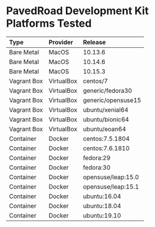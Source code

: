 # PavedRoad Development Kit Platforms Tested

| Type        | Provider   | Release |
|:------------|:-----------|:--------|
| Bare Metal  | MacOS      | 10.13.6 |
| Bare Metal  | MacOS      | 10.14.6 |
| Bare Metal  | MacOS      | 10.15.3 |
| Vagrant Box | VirtualBox | centos/7 |
| Vagrant Box | VirtualBox | generic/fedora30 |
| Vagrant Box | VirtualBox | generic/opensuse15 |
| Vagrant Box | VirtualBox | ubuntu/xenial64 |
| Vagrant Box | VirtualBox | ubuntu/bionic64 |
| Vagrant Box | VirtualBox | ubuntu/eoan64 |
| Container   | Docker     | centos:7.5.1804 |
| Container   | Docker     | centos:7.6.1810 |
| Container   | Docker     | fedora:29 |
| Container   | Docker     | fedora:30 |
| Container   | Docker     | opensuse/leap:15.0 |
| Container   | Docker     | opensuse/leap:15.1 |
| Container   | Docker     | ubuntu:16.04 |
| Container   | Docker     | ubuntu:18.04 |
| Container   | Docker     | ubuntu:19.10 |
